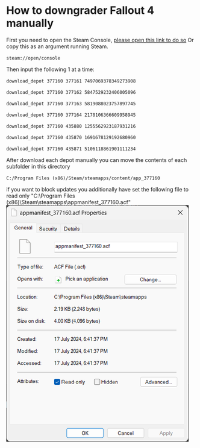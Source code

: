 # How to downgrader Fallout 4 manually

First you need to open the Steam Console, [please open this link to do so](steam://open/console)
Or copy this as an argument running Steam.
```
steam://open/console
```

Then input the following 1 at a time:
```
download_depot 377160 377161 7497069378349273908
```

```
download_depot 377160 377162 5847529232406005096
```

```
download_depot 377160 377163 5819088023757897745
```

```
download_depot 377160 377164 2178106366609958945
```

```
download_depot 377160 435880 1255562923187931216
```

```
download_depot 377160 435870 1691678129192680960
```

```
download_depot 377160 435871 5106118861901111234
```

After download each depot manually you can move the contents of each subfolder in this directory

```
C:/Program Files (x86)/Steam/steamapps/content/app_377160
```

if you want to block updates you additionally have set the following file to read only
"C:\Program Files (x86)\Steam\steamapps\appmanifest_377160.acf"
![ReadOnlyPicture](img/TrustReadOnly.png)